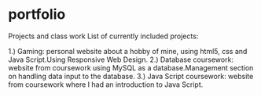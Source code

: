 # portfolio
Projects and class work 
List of currently included projects:

1.) Gaming: personal website about a hobby of mine, using html5, css and Java Script.Using Responsive Web Design.
2.) Database coursework: website from coursework using MySQL as a database.Management section on handling data input to the database.
3.) Java Script coursework: website from coursework where I had an introduction to Java Script.


